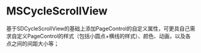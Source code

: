 # MSCycleScrollView
基于SDCycleScrollView的基础上添加PageControl的自定义属性，可更具自己需求自定义PageControl的样式（包括小圆点+横线的样式）、颜色、动画，以及各点之间的间距大小等；
